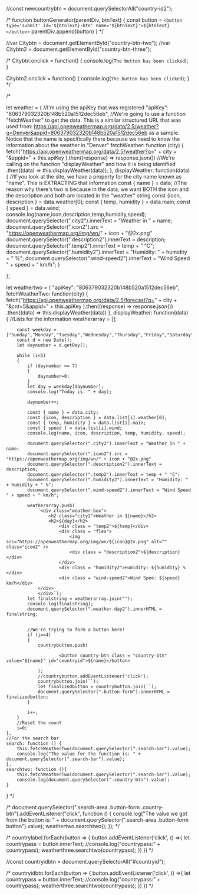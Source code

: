 //const newcountrybtn = document.querySelectorAll("country-id2");




/*
function buttonGenerator(parentDiv, btnText) {
    const button = `<button type='submit' id='${btnText}-btn' name='${btnText}'>${btnText}</button>`
    parentDiv.append(button)
}
*/













//var Citybtn = document.getElementById("country-btn-two");
//var Citybtn2 = document.getElementById("country-btn-three");






/*
Citybtn.onclick = function() {
    console.log(`The button has been clicked`);
}

Citybtn2.onclick = function() {
    console.log(`The button has been clicked`);
}
*/


/*

let weather = {
    //I'm using the apiKey that was registered
    "apiKey": "806379032320b148b520a1512dec56eb",
    //We're going to use a function "fetchWeather" to get the data.  This is a similar structured URL that was used from:  https://api.openweathermap.org/data/2.5/weather?q=Denver&appid=806379032320b148b520a1512dec56eb as a sample.  Notice that the name is specifically there because we need to know the information about the weather in "Denver"
    fetchWeather: function (city) {
        fetch("https://api.openweathermap.org/data/2.5/weather?q=" 
        + city 
        + "&appid=" 
        + this.apiKey
        ).then((response) => response.json())
        //We're calling on the function "displayWeather" and how it is being identified
        .then((data) => this.displayWeather(data));
    },
    displayWeather: function(data) {
        //If you look at the site, we have a property for the city name known as "name".  This is EXTRACTING that information
        const { name } = data;
        //The reason why there's two is because in the data, we want BOTH the icon and the description and both are located in the "weather" string
        const {icon, description } = data.weather[0];
        const { temp, humidity } = data.main;
        const { speed } = data.wind;
        console.log(name,icon,description,temp,humidity,speed);
        document.querySelector(".city2").innerText = "Weather in " + name;
        document.querySelector(".icon2").src = "https://openweathermap.org/img/wn/" + icon + "@2x.png"
        document.querySelector(".description2").innerText = description;
        document.querySelector(".temp2").innerText = temp + " °C";
        document.querySelector(".humidity2").innerText = "Humidity: " + humidity + " %";
        document.querySelector(".wind-speed2").innerText = "Wind Speed " + speed + " km/h";
    }

};

let weathertwo = {
    "apiKey": "806379032320b148b520a1512dec56eb",
    fetchWeatherTwo: function(city) {
        fetch("https://api.openweathermap.org/data/2.5/forecast?q="
        + city 
        + "&cnt=5&appid=" 
        + this.apiKey
        ).then((response) => response.json())
        .then((data) => this.displayWeather(data))
    },
    displayWeather: function(data) {
        //Lists for the information
        weatherarray = [];
        
        const weekday = ["Sunday","Monday","Tuesday","Wednesday","Thursday","Friday","Saturday"];
        const d = new Date();
        let daynumber = d.getDay();

        while (i<5)
        {
            if (daynumber == 7)
            {
                daynumber=0;
            }
            let day = weekday[daynumber];
            console.log("Today is: " + day);
            
            daynumber++;

            const { name } = data.city;
            const {icon, description } = data.list[i].weather[0];
            const { temp, humidity } = data.list[i].main;
            const { speed } = data.list[i].wind;
            console.log(name, icon, description, temp, humidity, speed);

            document.querySelector(".city2").innerText = "Weather in " + name;
            document.querySelector(".icon2").src = "https://openweathermap.org/img/wn/" + icon + "@2x.png"
            document.querySelector(".description2").innerText = description;
            document.querySelector(".temp2").innerText = temp + " °C";
            document.querySelector(".humidity2").innerText = "Humidity: " + humidity + " %";
            document.querySelector(".wind-speed2").innerText = "Wind Speed " + speed + " km/h";
    
            weatherarray.push(
                `<div class="weather-box">
                    <h2 class="city2">Weather in ${name}</h2>
                    <h2>${day}</h2>
                        <div class = "temp2">${temp}</div>
                        <div class = "flex">
                            <img src="https://openweathermap.org/img/wn/${icon}@2x.png" alt="" class="icon2" />
                            <div class = "description2">${description}</div>    
                        </div>
                        <div class = "humidity2">Humidity: ${humidity} %</div>
                        <div class = "wind-speed2">Wind Spee: ${speed} km/h</div>    
                </div>
                </div>`);
            let finalstring = weatherarray.join("");
            console.log(finalstring);
            document.querySelector(".weather-day2").innerHTML = finalstring;


            //We're trying to form a button here!
            if (i==4)
            {
                countrybutton.push(
                    `
                        <button country-btn class = "country-btn" value="${name}" id="countryid">${name}</button>
                    `
                );
                //countrybutton.addEventListener('click');
                countrybutton.join(``);
                let finalizedbutton = countrybutton.join(``);
                document.querySelector(".button-form").innerHTML = finalizedbutton;
            }

            i++;
        }
        //Reset the count
        i=0;
    },
    //For the search bar
    search: function () {
        this.fetchWeatherTwo(document.querySelector(".search-bar").value);
        console.log("The value for the function is: " + document.querySelector(".search-bar").value);
    },
    searchtwo: function (){
        this.fetchWeatherTwo(document.querySelector(".search-bar").value);
        console.log(document.querySelector(".country-btn").value);
    }
}
*/



/*
document.querySelector(".search-area .button-form .country-btn").addEventListener("click", function () {
    console.log("The value we got from the button is: " + document.querySelector(".search-area .button-form button").value);
    weathertwo.searchtwo();
});
*/

/*
countrylabel.forEach(button => {
    button.addEventListener('click', () =>{
        let countrypass = button.innerText;
        //console.log("countrypass:" + countrypass);
        weatherthree.searchtwo(countrypass);
    })
})
*/


//const countryidbtn = document.querySelectorAll("#countryid");

/*
countryidbtn.forEach(button => {
    button.addEventListener('click', () =>{
        let countrypass = button.innerText;
        //console.log("countrypass:" + countrypass);
        weatherthree.searchtwo(countrypass);
    })
})
*/